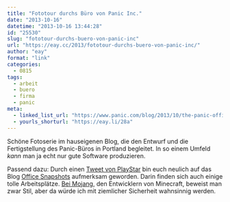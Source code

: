 ```yaml
---
title: "Fototour durchs Büro von Panic Inc."
date: "2013-10-16"
datetime: "2013-10-16 13:44:28"
id: "25530"
slug: "fototour-durchs-buero-von-panic-inc"
url: "https://eay.cc/2013/fototour-durchs-buero-von-panic-inc/"
author: "eay"
format: "link"
categories:
  - 0815
tags:
  - arbeit
  - buero
  - firma
  - panic
meta:
  - linked_list_url: "https://www.panic.com/blog/2013/10/the-panic-office/"
  - yourls_shorturl: "https://eay.li/28a"
---
```


Schöne Fotoserie im hauseigenen Blog, die den Entwurf und die Fertigstellung des Panic-Büros in Portland begleitet. In so einem Umfeld _kann_ man ja echt nur gute Software produzieren.

Passend dazu: Durch einen [Tweet von PlayStar](https://twitter.com/PlayStarRocker/status/388952724991393792) bin euch neulich auf das Blog [Office Snapshots](http://officesnapshots.com/) aufmerksam geworden. Darin finden sich auch einige tolle Arbeitsplätze. [Bei Mojang](http://officesnapshots.com/2012/10/24/minecraft/), den Entwicklern von Minecraft, beweist man zwar Stil, aber da würde ich mit ziemlicher Sicherheit wahnsinnig werden.
